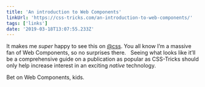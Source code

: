 ```yaml
---
title: 'An introduction to Web Components'
linkUrl: 'https://css-tricks.com/an-introduction-to-web-components/'
tags: ['links'] 
date: '2019-03-18T13:07:55.233Z'
---
```

It makes me _super_ happy to see this on [@css](//twitter.com/css). You all know I’m a massive fan of Web Components, so no surprises there.
 
Seeing what looks like it’ll be a comprehensive guide on a publication as popular as CSS-Tricks should only help increase interest in an exciting _native_ technology.

Bet on Web Components, kids. 